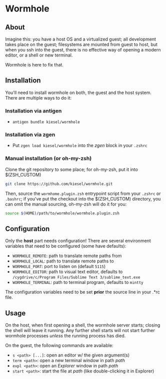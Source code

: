 # Wormhole

## About
Imagine this: you have a host OS and a virtualized guest; all development takes place on the guest; filesystems are mounted from guest to host, but when you ssh into the guest, there is no effective way of opening a modern editor, or a shell or new terminal.

Wormhole is here to fix that.

## Installation

You'll need to install wormhole on both, the guest and the host system. There are multiple ways to do it:

### Installation via antigen

* `antigen bundle kiesel/wormhole`

### Installation via zgen

* Put `zgen load kiesel/wormhole` into the *zgen* block in your `.zshrc`

### Manual installation (or oh-my-zsh)

Clone the git repository to some place; for oh-my-zsh, put it into $(ZSH_CUSTOM)

```sh
git clone https://github.com/kiesel/wormhole.git
```

Then, source the `wormhome.plugin.zsh` entrypoint script from your `.zshrc` or `.bashrc`; if you've put the checkout into the $(ZSH_CUSTOM) directory, you can omit the manual sourcing, oh-my-zsh will do it for you:

```sh
source $(HOME)/path/to/wormhole/wormhole.plugin.zsh
```

## Configuration

Only the **host** part needs configuration! There are several environment variables that need to be configured (some have defaults):

* `WORMHOLE_REMOTE`: path to translate remote paths from
* `WORMHOLE_LOCAL`: path to translate remote paths to
* `WORMHOLE_PORT`: port to listen on (default `5115`)
* `WORMHOLE_EDITOR`: path to visual text editor, defaults to `/cygdrive/c/Program Files/Sublime Text 3/sublime_text.exe`
* `WORMHOLE_TERMINAL`: path to terminal program, defaults to `mintty`

The configuration variables need to be set **prior** the source line in your .*rc file.

## Usage

On the host, when first opening a shell, the wormhole server starts; closing the shell will leave it running. Any further shell starts will not start further wormhole processes *unless* the running process has died.

On the guest, the following commands are available:

* `s <path> [...]`: open an editor w/ the given argument(s)
* `term <path>`: open a new terminal window in path *path*
* `expl <path>`: open an *Explorer* window in path *path*
* `start <path>`: start the file at *path* (like double-clicking it in Explorer)


